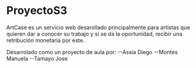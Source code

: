 # ProyectoS3

ArtCase es un servicio web desarollado principalmente para 
artistas que quieren dar a conocer su trabajo y si se da la 
oportunidad, recibir una retribución monetaria por este.

Desarrolado como un proyecto de aula por:
  --Assia Diego
  --Montes Manuela
  --Tamayo Jose
